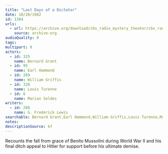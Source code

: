 ```yaml
---
title: "Last Days of a Dictator"
date: 10/20/1982
id: 1384
urls: 
  - url: https://archive.org/download/cbs_radio_mystery_theater/cbs_radio_mystery_theater-1351-1399.zip/cbs_radio_mystery_theater-1351-1399%2Fcbsrmt_1384_the_last_days_of_a_dictator.mp3
    source: archive-org
audioQuality: 0
tags: 
multipart: 0
actors:  
  - id: 325
    name: Bernard Grant  
  - id: 95
    name: Earl Hammond  
  - id: 269
    name: William Griffis  
  - id: 328
    name: Louis Turenne  
  - id: 6
    name: Marian Seldes
writers:  
  - id: 288
    name: G. Frederick Lewis
searchable: Bernard Grant,Earl Hammond,William Griffis,Louis Turenne,Marian Seldes G. Frederick Lewis
notes: 
descriptionSource: kf
---
```

Recounts the fall from grace of Benito Mussolini during World War II and his final ditch appeal to Hitler for support before his ultimate demise.